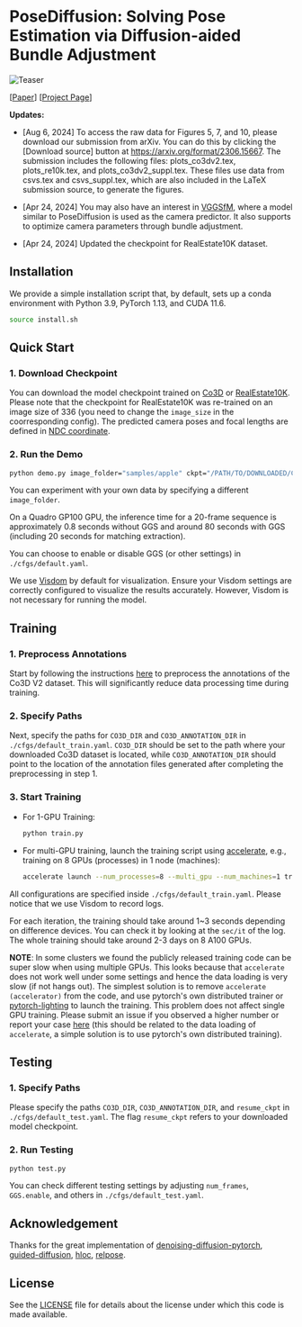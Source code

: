 # PoseDiffusion: Solving Pose Estimation via Diffusion-aided Bundle Adjustment

![Teaser](https://raw.githubusercontent.com/posediffusion/posediffusion.github.io/main/resources/teaser.gif)

<p dir="auto">[<a href="https://arxiv.org/pdf/2306.15667.pdf" rel="nofollow">Paper</a>]
[<a href="https://posediffusion.github.io/" rel="nofollow">Project Page</a>]</p>


**Updates:**

- [Aug 6, 2024] To access the raw data for Figures 5, 7, and 10, please download our submission from arXiv. You can do this by clicking the [Download source] button at https://arxiv.org/format/2306.15667. The submission includes the following files: plots_co3dv2.tex, plots_re10k.tex, and plots_co3dv2_suppl.tex. These files use data from csvs.tex and csvs_suppl.tex, which are also included in the LaTeX submission source, to generate the figures.

- [Apr 24, 2024] You may also have an interest in [VGGSfM](https://github.com/facebookresearch/vggsfm), where a model similar to PoseDiffusion is used as the camera predictor. It also supports to optimize camera parameters through bundle adjustment.  

- [Apr 24, 2024] Updated the checkpoint for RealEstate10K dataset.



## Installation
We provide a simple installation script that, by default, sets up a conda environment with Python 3.9, PyTorch 1.13, and CUDA 11.6.

```.bash
source install.sh
```

## Quick Start

### 1. Download Checkpoint

You can download the model checkpoint trained on [Co3D](https://drive.google.com/file/d/14Waj4RCrdezx_jG9Am9WlvLfvhyuCQ3k/view?usp=sharing) or [RealEstate10K](https://drive.google.com/file/d/18kyF8XLKsTGtKEFb0NAF2tceS2eoIV-a/view?usp=sharing). Please note that the checkpoint for RealEstate10K was re-trained on an image size of 336 (you need to change the `image_size` in the coorresponding config). The predicted camera poses and focal lengths are defined in [NDC coordinate](https://pytorch3d.org/docs/cameras).





### 2. Run the Demo

```.bash
python demo.py image_folder="samples/apple" ckpt="/PATH/TO/DOWNLOADED/CKPT"
```

You can experiment with your own data by specifying a different `image_folder`.


On a Quadro GP100 GPU, the inference time for a 20-frame sequence is approximately 0.8 seconds without GGS and around 80 seconds with GGS (including 20 seconds for matching extraction).

You can choose to enable or disable GGS (or other settings) in `./cfgs/default.yaml`.

We use [Visdom](https://github.com/fossasia/visdom) by default for visualization. Ensure your Visdom settings are correctly configured to visualize the results accurately. However, Visdom is not necessary for running the model.

## Training

### 1. Preprocess Annotations

Start by following the instructions [here](https://github.com/amyxlase/relpose-plus-plus#pre-processing-co3d) to preprocess the annotations of the Co3D V2 dataset. This will significantly reduce data processing time during training.

### 2. Specify Paths

Next, specify the paths for `CO3D_DIR` and `CO3D_ANNOTATION_DIR` in `./cfgs/default_train.yaml`. `CO3D_DIR` should be set to the path where your downloaded Co3D dataset is located, while `CO3D_ANNOTATION_DIR` should point to the location of the annotation files generated after completing the preprocessing in step 1.

### 3. Start Training

- For 1-GPU Training:
  ```bash
  python train.py
  ```

- For multi-GPU training, launch the training script using [accelerate](https://huggingface.co/docs/accelerate/basic_tutorials/launch), e.g., training on 8 GPUs (processes) in 1 node (machines):
  ```bash
  accelerate launch --num_processes=8 --multi_gpu --num_machines=1 train.py 
  ```
  
All configurations are specified inside `./cfgs/default_train.yaml`. Please notice that we use Visdom to record logs. 

For each iteration, the training should take around 1~3 seconds depending on difference devices. You can check it by looking at the `sec/it` of the log. The whole training should take around 2-3 days on 8 A100 GPUs.

**NOTE**: In some clusters we found the publicly released training code can be super slow when using multiple GPUs. This looks because that `accelerate` does not work well under some settings and hence the data loading is very slow (if not hangs out). The simplest solution is to remove `accelerate (accelerator)` from the code, and use pytorch's own distributed trainer or [pytorch-lighting](https://github.com/Lightning-AI/pytorch-lightning) to launch the training. This problem does not affect single GPU training. Please submit an issue if you observed a higher number or report your case [here](https://github.com/facebookresearch/PoseDiffusion/issues/33) (this should be related to the data loading of `accelerate`, a simple solution is to use pytorch's own distributed training). 


## Testing

### 1. Specify Paths

Please specify the paths `CO3D_DIR`, `CO3D_ANNOTATION_DIR`, and `resume_ckpt` in `./cfgs/default_test.yaml`. The flag `resume_ckpt` refers to your downloaded model checkpoint.

### 2. Run Testing

```bash
python test.py
```

You can check different testing settings by adjusting `num_frames`, `GGS.enable`, and others in `./cfgs/default_test.yaml`.


## Acknowledgement

Thanks for the great implementation of [denoising-diffusion-pytorch](https://github.com/lucidrains/denoising-diffusion-pytorch), [guided-diffusion](https://github.com/openai/guided-diffusion), [hloc](https://github.com/cvg/Hierarchical-Localization), [relpose](https://github.com/jasonyzhang/relpose).


## License
See the [LICENSE](./LICENSE) file for details about the license under which this code is made available.
